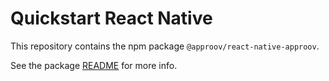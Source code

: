 # Quickstart React Native

This repository contains the npm package `@approov/react-native-approov`.

See the package [README](./react-native-approov/README.md) for more info.
